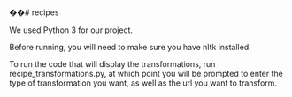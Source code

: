 ��# recipes

We used Python 3 for our project.

Before running, you will need to make sure you have nltk installed.

To run the code that will display the transformations, run recipe_transformations.py, at which point you will be prompted to enter the type of transformation you want, as well as the url you want to transform.
